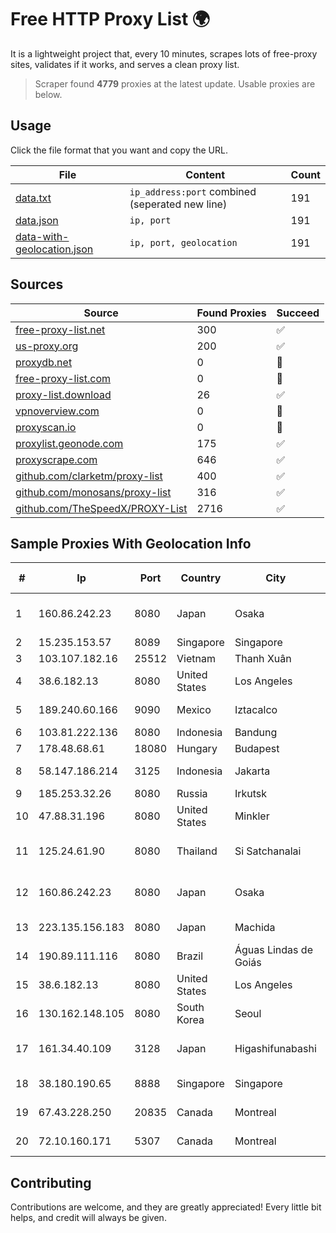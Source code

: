 
# Free HTTP Proxy List 🌍

It is a lightweight project that, every 10 minutes, scrapes lots of free-proxy sites, validates if it works, and serves a clean proxy list.


> Scraper found **4779** proxies at the latest update. Usable proxies are below.

## Usage

Click the file format that you want and copy the URL.


|File|Content|Count|
|----|-------|-----|
|[data.txt](https://raw.githubusercontent.com/themiralay/Proxy-List-World/master/data.txt)|`ip_address:port` combined (seperated new line)|191|
|[data.json](https://raw.githubusercontent.com/themiralay/Proxy-List-World/master/data.json)|`ip, port`|191|
|[data-with-geolocation.json](https://raw.githubusercontent.com/themiralay/Proxy-List-World/master/data-with-geolocation.json)|`ip, port, geolocation`|191|

## Sources

|Source|Found Proxies|Succeed|
|------|-------------|-------|
|[free-proxy-list.net](https://free-proxy-list.net)|300|✅|
|[us-proxy.org](https://www.us-proxy.org)|200|✅|
|[proxydb.net](http://proxydb.net)|0|🚫|
|[free-proxy-list.com](https://free-proxy-list.com/?page=&port=&type%5B%5D=http&type%5B%5D=https&up_time=0&search=Search)|0|🚫|
|[proxy-list.download](https://www.proxy-list.download/HTTP)|26|✅|
|[vpnoverview.com](https://vpnoverview.com/privacy/anonymous-browsing/free-proxy-servers)|0|🚫|
|[proxyscan.io](https://www.proxyscan.io)|0|🚫|
|[proxylist.geonode.com](https://proxylist.geonode.com/api/proxy-list?limit=300&page=1&sort_by=lastChecked&sort_type=desc&protocols=http,https)|175|✅|
|[proxyscrape.com](https://api.proxyscrape.com/v2/?request=displayproxies&protocol=http&timeout=10000&country=all&ssl=all&anonymity=all)|646|✅|
|[github.com/clarketm/proxy-list](https://raw.githubusercontent.com/clarketm/proxy-list/master/proxy-list-raw.txt)|400|✅|
|[github.com/monosans/proxy-list](https://raw.githubusercontent.com/monosans/proxy-list/main/proxies/http.txt)|316|✅|
|[github.com/TheSpeedX/PROXY-List](https://raw.githubusercontent.com/TheSpeedX/PROXY-List/master/http.txt)|2716|✅|


## Sample Proxies With Geolocation Info

|#|Ip|Port|Country|City|Internet Service Provider|
|-|--|----|-------|----|-------------------------|
|1|160.86.242.23|8080|Japan|Osaka|Sony Network Communications Inc|
|2|15.235.153.57|8089|Singapore|Singapore|OVH Hosting|
|3|103.107.182.16|25512|Vietnam|Thanh Xuân|PEGA|
|4|38.6.182.13|8080|United States|Los Angeles|Cnservers LLC|
|5|189.240.60.166|9090|Mexico|Iztacalco|Uninet S.A. de C.V.|
|6|103.81.222.136|8080|Indonesia|Bandung|STARNET|
|7|178.48.68.61|18080|Hungary|Budapest|UPC|
|8|58.147.186.214|3125|Indonesia|Jakarta|PT. Transhybrid Communication|
|9|185.253.32.26|8080|Russia|Irkutsk|CLOUD|
|10|47.88.31.196|8080|United States|Minkler|Alibaba.com LLC|
|11|125.24.61.90|8080|Thailand|Si Satchanalai|TOT Public Company Limited|
|12|160.86.242.23|8080|Japan|Osaka|Sony Network Communications Inc|
|13|223.135.156.183|8080|Japan|Machida|So-net Corporation|
|14|190.89.111.116|8080|Brazil|Águas Lindas de Goiás|Ceunet Telecom Eireli|
|15|38.6.182.13|8080|United States|Los Angeles|Cnservers LLC|
|16|130.162.148.105|8080|South Korea|Seoul|Oracle Corporation|
|17|161.34.40.109|3128|Japan|Higashifunabashi|NTT PC Communications, Inc.|
|18|38.180.190.65|8888|Singapore|Singapore|M247 Europe SRL|
|19|67.43.228.250|20835|Canada|Montreal|GloboTech Communications|
|20|72.10.160.171|5307|Canada|Montreal|GloboTech Communications|



## Contributing

Contributions are welcome, and they are greatly appreciated! Every
little bit helps, and credit will always be given.

